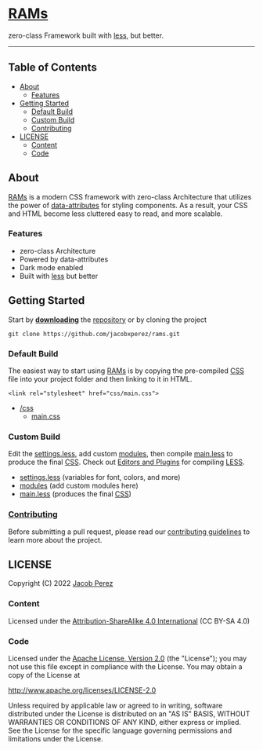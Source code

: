 # [RAMs](https://jacobxperez.github.io/rams/)

zero-class Framework built with [less](http://lesscss.org/), but better.

---

## Table of Contents

* [About](#about)
    * [Features](#features)
* [Getting Started](#getting-started)
    * [Default Build](#default-build)
    * [Custom Build](#custom-build)
    * [Contributing](#contributing)
* [LICENSE](#license)
    * [Content](#content)
    * [Code](#code)

## About

[RAMs](https://jacobxperez.github.io/rams/) is a modern CSS framework with
zero-class Architecture that utilizes the power of
[data-attributes](https://developer.mozilla.org/en-US/docs/Learn/HTML/Howto/Use_data_attributes)
for styling components. As a result, your CSS and HTML become less cluttered
easy to read, and more scalable.

### Features

* zero-class Architecture
* Powered by data-attributes
* Dark mode enabled
* Built with [less](http://lesscss.org/) but better

## Getting Started

Start by **[downloading](https://github.com/jacobxperez/rams/archive/master.zip)** the
[repository](https://github.com/jacobxperez/rams) or by cloning the project

    git clone https://github.com/jacobxperez/rams.git

### Default Build

The easiest way to start using [RAMs](https://jacobxperez.github.io/rams/) is by
copying the pre-compiled [CSS](https://github.com/jacobxperez/rams/blob/master/css/main.css)
file into your project folder and then linking to it in HTML.

    <link rel="stylesheet" href="css/main.css">

* [/css](https://github.com/jacobxperez/rams/tree/master/css/less)
    * [main.css](https://github.com/jacobxperez/rams/blob/master/css/main.css)

### Custom Build

Edit the [settings.less](https://github.com/jacobxperez/rams/blob/master/css/themes/main/settings.less),
add custom [modules](https://github.com/jacobxperez/rams/tree/master/css/modules),
then compile [main.less](https://github.com/jacobxperez/rams/blob/master/css/themes/main/main.less)
to produce the final [CSS](https://github.com/jacobxperez/rams/blob/master/css/main.css).
Check out [Editors and Plugins](http://lesscss.org/tools/#editors-and-plugins)
for compiling [LESS](http://lesscss.org/).

* [settings.less](https://github.com/jacobxperez/rams/blob/master/css/themes/main/settings.less)
(variables for font, colors, and more)
* [modules](https://github.com/jacobxperez/rams/tree/master/css/modules)
(add custom modules here)
* [main.less](https://github.com/jacobxperez/rams/blob/master/css/themes/main/main.less)
(produces the final [CSS](https://github.com/jacobxperez/rams/blob/master/css/main.css))

### [Contributing](https://github.com/jacobxperez/rams/blob/master/CONTRIBUTING.md)

Before submitting a pull request, please read our [contributing guidelines](https://github.com/jacobxperez/rams/blob/master/CONTRIBUTING.md)
to learn more about the project.

## LICENSE

Copyright (C) 2022 [Jacob Perez](https://github.com/jacobxperez)

### Content

Licensed under the [Attribution-ShareAlike 4.0 International](https://creativecommons.org/licenses/by-sa/4.0/) (CC BY-SA 4.0) 

### Code

Licensed under the [Apache License, Version 2.0](http://www.apache.org/licenses/LICENSE-2.0) (the "License");
you may not use this file except in compliance with the License.
You may obtain a copy of the License at

http://www.apache.org/licenses/LICENSE-2.0

Unless required by applicable law or agreed to in writing, software
distributed under the License is distributed on an "AS IS" BASIS,
WITHOUT WARRANTIES OR CONDITIONS OF ANY KIND, either express or implied.
See the License for the specific language governing permissions and
limitations under the License.
